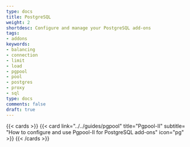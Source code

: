 ```yaml
---
type: docs
title: PostgreSQL
weight: 2
shortdesc: Configure and manage your PostgreSQL add-ons
tags:
- addons
keywords:
- balancing
- connection
- limit
- load
- pgpool
- pool
- postgres
- proxy
- sql
type: docs
comments: false
draft: true
---
```


{{< cards >}}
 {{< card link="../../guides/pgpool" title="Pgpool-II" subtitle= "How to configure and use Pgpool-II for PostgreSQL add-ons" icon="pg" >}}
{{< /cards >}}
